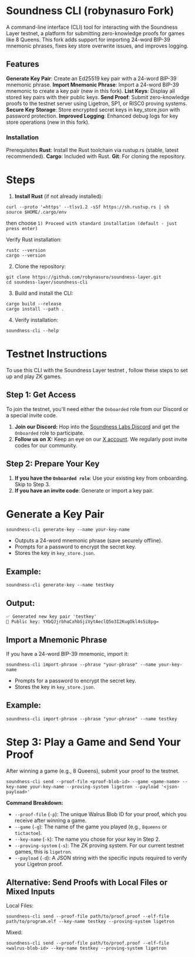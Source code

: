# Soundness CLI (robynasuro Fork)
A command-line interface (CLI) tool for interacting with the Soundness Layer testnet, a platform for submitting zero-knowledge proofs for games like 8 Queens. This fork adds support for importing 24-word BIP-39 mnemonic phrases, fixes key store overwrite issues, and improves logging.

## Features
**Generate Key Pair**: Create an Ed25519 key pair with a 24-word BIP-39 mnemonic phrase.
**Import Mnemonic Phrase**: Import a 24-word BIP-39 mnemonic to create a key pair (new in this fork).
**List Keys**: Display all stored key pairs with their public keys.
**Send Proof**: Submit zero-knowledge proofs to the testnet server using Ligetron, SP1, or RISC0 proving systems.
**Secure Key Storage**: Store encrypted secret keys in key_store.json with password protection.
**Improved Logging**: Enhanced debug logs for key store operations (new in this fork).

### Installation
Prerequisites
**Rust**: Install the Rust toolchain via rustup.rs (stable, latest recommended).
**Cargo**: Included with Rust.
**Git**: For cloning the repository.

# Steps
1. **Install Rust** (if not already installed):
```
curl --proto '=https' --tlsv1.2 -sSf https://sh.rustup.rs | sh
source $HOME/.cargo/env
```

then choose ``1) Proceed with standard installation (default - just press enter)``

Verify Rust installation:
```
rustc --version
cargo --version
```


2. Clone the repository:
```
git clone https://github.com/robynasuro/soundness-layer.git
cd soundess-layer/soundness-cli
```

3. Build and install the CLI:
```
cargo build --release
cargo install --path .
```

4. Verify installation:
```
soundness-cli --help
```

# Testnet Instructions
To use this CLI with the Soundness Layer testnet , follow these steps to set up and play ZK games.

## Step 1: Get Access

To join the testnet, you'll need either the `Onboarded` role from our Discord or a special invite code.

1.  **Join our Discord:** Hop into the [Soundness Labs Discord](https://discord.gg/SoundnessLabs) and get the `Onboarded` role to participate.
2.  **Follow us on X:** Keep an eye on our [X account](https://x.com/SoundnessLabs). We regularly post invite codes for our community.

## Step 2: Prepare Your Key
1.  **If you have the `Onboarded role`**: Use your existing key from onboarding. Skip to Step 3.
2.  **If you have an invite code**: Generate or import a key pair.

# Generate a Key Pair
```
soundness-cli generate-key --name your-key-name
```

* Outputs a 24-word mnemonic phrase (save securely offline).
* Prompts for a password to encrypt the secret key.
* Stores the key in `key_store.json`.

## Example:
```
soundness-cli generate-key --name testkey
```

## Output:
```
✅ Generated new key pair 'testkey'
🔑 Public key: YXbQJjrbhaCxhbSjiVytAeclQ5o3I2KugOkl4s5i8pg=
```

## Import a Mnemonic Phrase

If you have a 24-word BIP-39 mnemonic, import it:

```soundness-cli import-phrase --phrase "your-phrase" --name your-key-name```

* Prompts for a password to encrypt the secret key.
* Stores the key in `key_store.json`.

## Example:
```soundness-cli import-phrase --phrase "your-phrase" --name testkey```

# Step 3: Play a Game and Send Your Proof

After winning a game (e.g., 8 Queens), submit your proof to the testnet.

```soundness-cli send --proof-file <proof-blob-id> --game <game-name> --key-name your-key-name --proving-system ligetron --payload '<json-payload>'```

**Command Breakdown:**

* `--proof-file` (`-p`): The unique Walrus Blob ID for your proof, which you receive after winning a game.
* `--game` (`-g`): The name of the game you played (e.g., `8queens` or `tictactoe`).
* `--key-name` (`-k`): The name you chose for your key in Step 2.
* `--proving-system` (`-s`): The ZK proving system. For our current testnet games, this is `ligetron`.
* `--payload` (`-d`): A JSON string with the specific inputs required to verify your Ligetron proof.

## Alternative: Send Proofs with Local Files or Mixed Inputs

Local Files:

```soundness-cli send --proof-file path/to/proof.proof --elf-file path/to/program.elf --key-name testkey --proving-system ligetron```

Mixed:

```soundness-cli send --proof-file path/to/proof.proof --elf-file <walrus-blob-id> --key-name testkey --proving-system ligetron```
```

